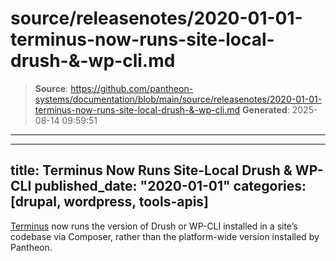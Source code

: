 # source/releasenotes/2020-01-01-terminus-now-runs-site-local-drush-&-wp-cli.md

> **Source**: https://github.com/pantheon-systems/documentation/blob/main/source/releasenotes/2020-01-01-terminus-now-runs-site-local-drush-&-wp-cli.md
> **Generated**: 2025-08-14 09:59:51

---

---
title: Terminus Now Runs Site-Local Drush & WP-CLI
published_date: "2020-01-01"
categories: [drupal, wordpress, tools-apis]
---
[Terminus](/terminus) now runs the version of Drush or WP-CLI installed in a site’s codebase via Composer, rather than the platform-wide version installed by Pantheon.
